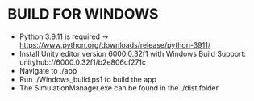 # BUILD FOR WINDOWS
- Python 3.9.11 is required  -> https://www.python.org/downloads/release/python-3911/
- Install Unity editor version 6000.0.32f1 with Windows Build Support: unityhub://6000.0.32f1/b2e806cf271c
- Navigate to ./app
- Run ./Windows_build.ps1 to build the app
- The SimulationManager.exe can be found in the ./dist folder